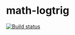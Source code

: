# math-logtrig

[![Build status](https://ci.appveyor.com/api/projects/status/g71ua4ea8wqohjhp?svg=true)](https://ci.appveyor.com/project/korobprog/arraybuffer)
